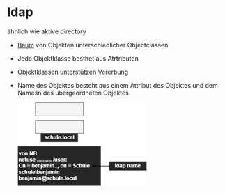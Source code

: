 # ldap

ähnlich wie aktive directory

- <u>Baum</u> von Objekten unterschiedlicher Objectclassen
- Jede Objektklasse besthet aus Atrtributen
- Objektklassen unterstützen Vererbung
- Name des Objektes besteht aus einem Attribut des Objektes und dem Namesn des übergeordneten Objektes

   ![wow](./img/ldap.drawio.png)
